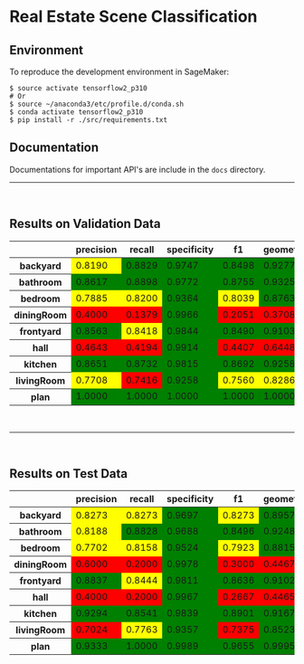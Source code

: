 # Real Estate Scene Classification

## Environment

To reproduce the development environment in SageMaker:

```
$ source activate tensorflow2_p310
# Or
$ source ~/anaconda3/etc/profile.d/conda.sh
$ conda activate tensorflow2_p310
$ pip install -r ./src/requirements.txt
``` 

## Documentation

Documentations for important API's are include in the `docs` directory.

---

&nbsp;

## Results on Validation Data

<table id="T_3ed56_">
  <thead>
    <tr>
      <th class="blank level0">&nbsp;</th>
      <th class="col_heading level0 col0">precision</th>
      <th class="col_heading level0 col1">recall</th>
      <th class="col_heading level0 col2">specificity</th>
      <th class="col_heading level0 col3">f1</th>
      <th class="col_heading level0 col4">geometric_mean</th>
      <th class="col_heading level0 col5">index_balanced_accuracy</th>
      <th class="col_heading level0 col6">support</th>
    </tr>
  </thead>
  <tbody>
    <tr>
      <th id="T_3ed56_level0_row0" class="row_heading level0 row0">backyard</th>
      <td id="T_3ed56_row0_col0" class="data row0 col0" style="background-color:yellow;">0.8190</td>
      <td id="T_3ed56_row0_col1" class="data row0 col1" style="background-color:green;">0.8829</td>
      <td id="T_3ed56_row0_col2" class="data row0 col2" style="background-color:green;">0.9747</td>
      <td id="T_3ed56_row0_col3" class="data row0 col3" style="background-color:green;">0.8498</td>
      <td id="T_3ed56_row0_col4" class="data row0 col4" style="background-color:green;">0.9277</td>
      <td id="T_3ed56_row0_col5" class="data row0 col5" style="background-color:green;">0.8527</td>
      <td id="T_3ed56_row0_col6" class="data row0 col6">205.0</td>
    </tr>
    <tr>
      <th id="T_3ed56_level0_row1" class="row_heading level0 row1">bathroom</th>
      <td id="T_3ed56_row1_col0" class="data row1 col0" style="background-color:green;">0.8617</td>
      <td id="T_3ed56_row1_col1" class="data row1 col1" style="background-color:green;">0.8898</td>
      <td id="T_3ed56_row1_col2" class="data row1 col2" style="background-color:green;">0.9772</td>
      <td id="T_3ed56_row1_col3" class="data row1 col3" style="background-color:green;">0.8755</td>
      <td id="T_3ed56_row1_col4" class="data row1 col4" style="background-color:green;">0.9325</td>
      <td id="T_3ed56_row1_col5" class="data row1 col5" style="background-color:green;">0.8619</td>
      <td id="T_3ed56_row1_col6" class="data row1 col6">245.0</td>
    </tr>
    <tr>
      <th id="T_3ed56_level0_row2" class="row_heading level0 row2">bedroom</th>
      <td id="T_3ed56_row2_col0" class="data row2 col0" style="background-color:yellow;">0.7885</td>
      <td id="T_3ed56_row2_col1" class="data row2 col1" style="background-color:yellow;">0.8200</td>
      <td id="T_3ed56_row2_col2" class="data row2 col2" style="background-color:green;">0.9364</td>
      <td id="T_3ed56_row2_col3" class="data row2 col3" style="background-color:yellow;">0.8039</td>
      <td id="T_3ed56_row2_col4" class="data row2 col4" style="background-color:green;">0.8763</td>
      <td id="T_3ed56_row2_col5" class="data row2 col5" style="background-color:yellow;">0.7589</td>
      <td id="T_3ed56_row2_col6" class="data row2 col6">400.0</td>
    </tr>
    <tr>
      <th id="T_3ed56_level0_row3" class="row_heading level0 row3">diningRoom</th>
      <td id="T_3ed56_row3_col0" class="data row3 col0" style="background-color:red;">0.4000</td>
      <td id="T_3ed56_row3_col1" class="data row3 col1" style="background-color:red;">0.1379</td>
      <td id="T_3ed56_row3_col2" class="data row3 col2" style="background-color:green;">0.9966</td>
      <td id="T_3ed56_row3_col3" class="data row3 col3" style="background-color:red;">0.2051</td>
      <td id="T_3ed56_row3_col4" class="data row3 col4" style="background-color:red;">0.3708</td>
      <td id="T_3ed56_row3_col5" class="data row3 col5" style="background-color:red;">0.1257</td>
      <td id="T_3ed56_row3_col6" class="data row3 col6">29.0</td>
    </tr>
    <tr>
      <th id="T_3ed56_level0_row4" class="row_heading level0 row4">frontyard</th>
      <td id="T_3ed56_row4_col0" class="data row4 col0" style="background-color:green;">0.8563</td>
      <td id="T_3ed56_row4_col1" class="data row4 col1" style="background-color:yellow;">0.8418</td>
      <td id="T_3ed56_row4_col2" class="data row4 col2" style="background-color:green;">0.9844</td>
      <td id="T_3ed56_row4_col3" class="data row4 col3" style="background-color:green;">0.8490</td>
      <td id="T_3ed56_row4_col4" class="data row4 col4" style="background-color:green;">0.9103</td>
      <td id="T_3ed56_row4_col5" class="data row4 col5" style="background-color:yellow;">0.8169</td>
      <td id="T_3ed56_row4_col6" class="data row4 col6">177.0</td>
    </tr>
    <tr>
      <th id="T_3ed56_level0_row5" class="row_heading level0 row5">hall</th>
      <td id="T_3ed56_row5_col0" class="data row5 col0" style="background-color:red;">0.4643</td>
      <td id="T_3ed56_row5_col1" class="data row5 col1" style="background-color:red;">0.4194</td>
      <td id="T_3ed56_row5_col2" class="data row5 col2" style="background-color:green;">0.9914</td>
      <td id="T_3ed56_row5_col3" class="data row5 col3" style="background-color:red;">0.4407</td>
      <td id="T_3ed56_row5_col4" class="data row5 col4" style="background-color:red;">0.6448</td>
      <td id="T_3ed56_row5_col5" class="data row5 col5" style="background-color:red;">0.3920</td>
      <td id="T_3ed56_row5_col6" class="data row5 col6">31.0</td>
    </tr>
    <tr>
      <th id="T_3ed56_level0_row6" class="row_heading level0 row6">kitchen</th>
      <td id="T_3ed56_row6_col0" class="data row6 col0" style="background-color:green;">0.8651</td>
      <td id="T_3ed56_row6_col1" class="data row6 col1" style="background-color:green;">0.8732</td>
      <td id="T_3ed56_row6_col2" class="data row6 col2" style="background-color:green;">0.9815</td>
      <td id="T_3ed56_row6_col3" class="data row6 col3" style="background-color:green;">0.8692</td>
      <td id="T_3ed56_row6_col4" class="data row6 col4" style="background-color:green;">0.9258</td>
      <td id="T_3ed56_row6_col5" class="data row6 col5" style="background-color:green;">0.8478</td>
      <td id="T_3ed56_row6_col6" class="data row6 col6">213.0</td>
    </tr>
    <tr>
      <th id="T_3ed56_level0_row7" class="row_heading level0 row7">livingRoom</th>
      <td id="T_3ed56_row7_col0" class="data row7 col0" style="background-color:yellow;">0.7708</td>
      <td id="T_3ed56_row7_col1" class="data row7 col1" style="background-color:red;">0.7416</td>
      <td id="T_3ed56_row7_col2" class="data row7 col2" style="background-color:green;">0.9258</td>
      <td id="T_3ed56_row7_col3" class="data row7 col3" style="background-color:yellow;">0.7560</td>
      <td id="T_3ed56_row7_col4" class="data row7 col4" style="background-color:yellow;">0.8286</td>
      <td id="T_3ed56_row7_col5" class="data row7 col5" style="background-color:red;">0.6740</td>
      <td id="T_3ed56_row7_col6" class="data row7 col6">449.0</td>
    </tr>
    <tr>
      <th id="T_3ed56_level0_row8" class="row_heading level0 row8">plan</th>
      <td id="T_3ed56_row8_col0" class="data row8 col0" style="background-color:green;">1.0000</td>
      <td id="T_3ed56_row8_col1" class="data row8 col1" style="background-color:green;">1.0000</td>
      <td id="T_3ed56_row8_col2" class="data row8 col2" style="background-color:green;">1.0000</td>
      <td id="T_3ed56_row8_col3" class="data row8 col3" style="background-color:green;">1.0000</td>
      <td id="T_3ed56_row8_col4" class="data row8 col4" style="background-color:green;">1.0000</td>
      <td id="T_3ed56_row8_col5" class="data row8 col5" style="background-color:green;">1.0000</td>
      <td id="T_3ed56_row8_col6" class="data row8 col6">34.0</td>
    </tr>
  </tbody>
</table>

&nbsp;

---

&nbsp;

## Results on Test Data

<table id="T_test">
  <thead>
    <tr>
      <th class="blank level0">&nbsp;</th>
      <th class="col_heading level0 col0">precision</th>
      <th class="col_heading level0 col1">recall</th>
      <th class="col_heading level0 col2">specificity</th>
      <th class="col_heading level0 col3">f1</th>
      <th class="col_heading level0 col4">geometric_mean</th>
      <th class="col_heading level0 col5">index_balanced_accuracy</th>
      <th class="col_heading level0 col6">support</th>
    </tr>
  </thead>
  <tbody>
    <tr>
      <th id="T_test_level0_row0" class="row_heading level0 row0">backyard</th>
      <td id="T_test_row0_col0" class="data row0 col0" style="background-color:yellow;">0.8273</td>
      <td id="T_test_row0_col1" class="data row0 col1" style="background-color:yellow;">0.8273</td>
      <td id="T_test_row0_col2" class="data row0 col2" style="background-color:green;">0.9697</td>
      <td id="T_test_row0_col3" class="data row0 col3" style="background-color:yellow;">0.8273</td>
      <td id="T_test_row0_col4" class="data row0 col4" style="background-color:green;">0.8957</td>
      <td id="T_test_row0_col5" class="data row0 col5" style="background-color:yellow;">0.7908</td>
      <td id="T_test_row0_col6" class="data row0 col6">139.0</td>
    </tr>
    <tr>
      <th id="T_test_level0_row1" class="row_heading level0 row1">bathroom</th>
      <td id="T_test_row1_col0" class="data row1 col0" style="background-color:yellow;">0.8188</td>
      <td id="T_test_row1_col1" class="data row1 col1" style="background-color:green;">0.8828</td>
      <td id="T_test_row1_col2" class="data row1 col2" style="background-color:green;">0.9688</td>
      <td id="T_test_row1_col3" class="data row1 col3" style="background-color:green;">0.8496</td>
      <td id="T_test_row1_col4" class="data row1 col4" style="background-color:green;">0.9248</td>
      <td id="T_test_row1_col5" class="data row1 col5" style="background-color:green;">0.8479</td>
      <td id="T_test_row1_col6" class="data row1 col6">128.0</td>
    </tr>
    <tr>
      <th id="T_test_level0_row2" class="row_heading level0 row2">bedroom</th>
      <td id="T_test_row2_col0" class="data row2 col0" style="background-color:yellow;">0.7702</td>
      <td id="T_test_row2_col1" class="data row2 col1" style="background-color:yellow;">0.8158</td>
      <td id="T_test_row2_col2" class="data row2 col2" style="background-color:green;">0.9524</td>
      <td id="T_test_row2_col3" class="data row2 col3" style="background-color:yellow;">0.7923</td>
      <td id="T_test_row2_col4" class="data row2 col4" style="background-color:green;">0.8815</td>
      <td id="T_test_row2_col5" class="data row2 col5" style="background-color:yellow;">0.7664</td>
      <td id="T_test_row2_col6" class="data row2 col6">152.0</td>
    </tr>
    <tr>
      <th id="T_test_level0_row3" class="row_heading level0 row3">diningRoom</th>
      <td id="T_test_row3_col0" class="data row3 col0" style="background-color:red;">0.6000</td>
      <td id="T_test_row3_col1" class="data row3 col1" style="background-color:red;">0.2000</td>
      <td id="T_test_row3_col2" class="data row3 col2" style="background-color:green;">0.9978</td>
      <td id="T_test_row3_col3" class="data row3 col3" style="background-color:red;">0.3000</td>
      <td id="T_test_row3_col4" class="data row3 col4" style="background-color:red;">0.4467</td>
      <td id="T_test_row3_col5" class="data row3 col5" style="background-color:red;">0.1836</td>
      <td id="T_test_row3_col6" class="data row3 col6">15.0</td>
    </tr>
    <tr>
      <th id="T_test_level0_row4" class="row_heading level0 row4">frontyard</th>
      <td id="T_test_row4_col0" class="data row4 col0" style="background-color:green;">0.8837</td>
      <td id="T_test_row4_col1" class="data row4 col1" style="background-color:yellow;">0.8444</td>
      <td id="T_test_row4_col2" class="data row4 col2" style="background-color:green;">0.9811</td>
      <td id="T_test_row4_col3" class="data row4 col3" style="background-color:green;">0.8636</td>
      <td id="T_test_row4_col4" class="data row4 col4" style="background-color:green;">0.9102</td>
      <td id="T_test_row4_col5" class="data row4 col5" style="background-color:yellow;">0.8172</td>
      <td id="T_test_row4_col6" class="data row4 col6">135.0</td>
    </tr>
    <tr>
      <th id="T_test_level0_row5" class="row_heading level0 row5">hall</th>
      <td id="T_test_row5_col0" class="data row5 col0" style="background-color:red;">0.4000</td>
      <td id="T_test_row5_col1" class="data row5 col1" style="background-color:red;">0.2000</td>
      <td id="T_test_row5_col2" class="data row5 col2" style="background-color:green;">0.9967</td>
      <td id="T_test_row5_col3" class="data row5 col3" style="background-color:red;">0.2667</td>
      <td id="T_test_row5_col4" class="data row5 col4" style="background-color:red;">0.4465</td>
      <td id="T_test_row5_col5" class="data row5 col5" style="background-color:red;">0.1835</td>
      <td id="T_test_row5_col6" class="data row5 col6">10.0</td>
    </tr>
    <tr>
      <th id="T_test_level0_row6" class="row_heading level0 row6">kitchen</th>
      <td id="T_test_row6_col0" class="data row6 col0" style="background-color:green;">0.9294</td>
      <td id="T_test_row6_col1" class="data row6 col1" style="background-color:green;">0.8541</td>
      <td id="T_test_row6_col2" class="data row6 col2" style="background-color:green;">0.9839</td>
      <td id="T_test_row6_col3" class="data row6 col3" style="background-color:green;">0.8901</td>
      <td id="T_test_row6_col4" class="data row6 col4" style="background-color:green;">0.9167</td>
      <td id="T_test_row6_col5" class="data row6 col5" style="background-color:yellow;">0.8294</td>
      <td id="T_test_row6_col6" class="data row6 col6">185.0</td>
    </tr>
    <tr>
      <th id="T_test_level0_row7" class="row_heading level0 row7">livingRoom</th>
      <td id="T_test_row7_col0" class="data row7 col0" style="background-color:red;">0.7024</td>
      <td id="T_test_row7_col1" class="data row7 col1" style="background-color:yellow;">0.7763</td>
      <td id="T_test_row7_col2" class="data row7 col2" style="background-color:green;">0.9357</td>
      <td id="T_test_row7_col3" class="data row7 col3" style="background-color:red;">0.7375</td>
      <td id="T_test_row7_col4" class="data row7 col4" style="background-color:green;">0.8523</td>
      <td id="T_test_row7_col5" class="data row7 col5" style="background-color:red;">0.7148</td>
      <td id="T_test_row7_col6" class="data row7 col6">152.0</td>
    </tr>
    <tr>
      <th id="T_test_level0_row8" class="row_heading level0 row8">plan</th>
      <td id="T_test_row8_col0" class="data row8 col0" style="background-color:green;">0.9333</td>
      <td id="T_test_row8_col1" class="data row8 col1" style="background-color:green;">1.0000</td>
      <td id="T_test_row8_col2" class="data row8 col2" style="background-color:green;">0.9989</td>
      <td id="T_test_row8_col3" class="data row8 col3" style="background-color:green;">0.9655</td>
      <td id="T_test_row8_col4" class="data row8 col4" style="background-color:green;">0.9995</td>
      <td id="T_test_row8_col5" class="data row8 col5" style="background-color:green;">0.9990</td>
      <td id="T_test_row8_col6" class="data row8 col6">14.0</td>
    </tr>
  </tbody>
</table>
